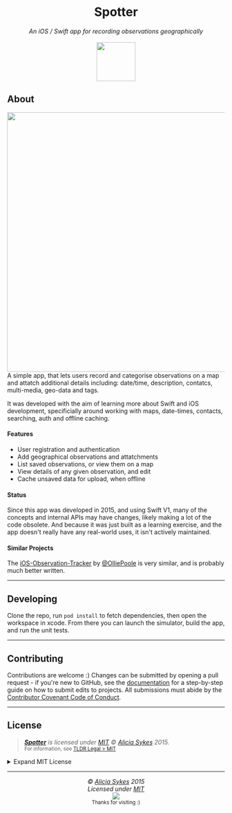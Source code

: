 <h1 align="center">Spotter</h1>
<p align="center">
  <i>An iOS / Swift app for recording observations geographically</i><br><br>
  <img width="90" src="https://i.ibb.co/9p5zxC5/flag-in-hole-26f3.png" />
</p>

## About

<img align="right" width="600" src="https://i.ibb.co/Jxy84L1/spotter-ios-app-screenshots.png?" />

A simple app, that lets users record and categorise observations on a map and attatch additional details including: date/time, description, contatcs, multi-media, geo-data and tags.

It was developed with the aim of learning more about Swift and iOS development, specificially around working with maps, date-times, contacts, searching, auth and offline caching.

#### Features
- User registration and authentication
- Add geographical observations and attatchments
- List saved observations, or view them on a map
- View details of any given observation, and edit
- Cache unsaved data for upload, when offline


#### Status
Since this app was developed in 2015, and using Swift V1, many of the concepts and internal APIs may have changes, likely making a lot of the code obsolete. And because it was just built as a learning exercise, and the app doesn't really have any real-world uses, it isn't actively maintained.

#### Similar Projects
The [iOS-Observation-Tracker](https://github.com/OlliePoole/iOS-Observation-Tracker) by [@OlliePoole](https://github.com/OlliePoole) is very similar, and is probably much better written.

---

## Developing
Clone the repo, run `pod install` to fetch dependencies, then open the workspace in xcode. From there you can launch the simulator, build the app, and run the unit tests.

---

## Contributing

Contributions are welcome :) 
Changes can be submitted by opening a pull request - if you're new to GitHub, see the [documentation](https://docs.github.com/en/get-started/quickstart/contributing-to-projects) for a step-by-step guide on how to submit edits to projects. All submissions must abide by the [Contributor Covenant Code of Conduct](https://www.contributor-covenant.org/version/2/1/code_of_conduct/).

---

## License

> _**[Spotter](https://github.com/Lissy93/usermonkey)** is licensed under [MIT](https://git.io/Jew4i) © [Alicia Sykes](https://aliciasykes.com) 2015._<br>
> <sup align="right">For information, see <a href="https://tldrlegal.com/license/mit-license">TLDR Legal > MIT</a></sup>

<details>
<summary>Expand MIT License</summary>

```
The MIT License (MIT)
Copyright (c) Alicia Sykes <alicia@omg.com> 

Permission is hereby granted, free of charge, to any person obtaining a copy 
of this software and associated documentation files (the "Software"), to deal 
in the Software without restriction, including without limitation the rights 
to use, copy, modify, merge, publish, distribute, sub-license, and/or sell 
copies of the Software, and to permit persons to whom the Software is furnished 
to do so, subject to the following conditions:

The above copyright notice and this permission notice shall be included install 
copies or substantial portions of the Software.

THE SOFTWARE IS PROVIDED "AS IS", WITHOUT WARRANTY OF ANY KIND, EXPRESS OR IMPLIED,
INCLUDING BUT NOT LIMITED TO THE WARRANTIES OF MERCHANT ABILITY, FITNESS FOR A
PARTICULAR PURPOSE AND NON INFRINGEMENT. IN NO EVENT SHALL THE AUTHORS OR COPYRIGHT
HOLDERS BE LIABLE FOR ANY CLAIM, DAMAGES OR OTHER LIABILITY, WHETHER IN AN ACTION
OF CONTRACT, TORT OR OTHERWISE, ARISING FROM, OUT OF OR IN CONNECTION WITH THE
SOFTWARE OR THE USE OR OTHER DEALINGS IN THE SOFTWARE.
```

</details>

---


<!-- License + Copyright -->
<p  align="center">
  <i>© <a href="https://aliciasykes.com">Alicia Sykes</a> 2015</i><br>
  <i>Licensed under <a href="https://gist.github.com/Lissy93/143d2ee01ccc5c052a17">MIT</a></i><br>
  <a href="https://github.com/lissy93"><img src="https://i.ibb.co/4KtpYxb/octocat-clean-mini.png" /></a><br>
  <sup>Thanks for visiting :)</sup>
</p>

<!-- Dinosaur -->
<!-- 
                        . - ~ ~ ~ - .
      ..     _      .-~               ~-.
     //|     \ `..~                      `.
    || |      }  }              /       \  \
(\   \\ \~^..'                 |         }  \
 \`.-~  o      /       }       |        /    \
 (__          |       /        |       /      `.
  `- - ~ ~ -._|      /_ - ~ ~ ^|      /- _      `.
              |     /          |     /     ~-.     ~- _
              |_____|          |_____|         ~ - . _ _~_-_
-->

